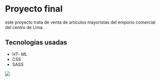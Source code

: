# Proyecto final
este proyecto trata de venta de artículos mayoristas del emporio comercial del centro de Lima.
## Tecnologías usadas
- HT- ML
- CSS
- SASS


![](https://impulsapopular.com/wp-content/uploads/2019/09/4568-Comercio-minorista-vs.-mayorista.jpg?)